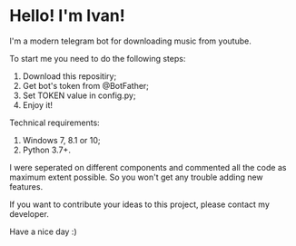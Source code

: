 # Hello! I'm Ivan!
I'm a modern telegram bot for downloading music from youtube.

To start me you need to do the following steps:

1) Download this repositiry;
2) Get bot's token from @BotFather;
3) Set TOKEN value in config.py;
4) Enjoy it!

Technical requirements:

1) Windows 7, 8.1 or 10;
2) Python 3.7+.

I were seperated on different components and commented all the code as maximum extent possible. So you won't get any trouble adding new features.

If you want to contribute your ideas to this project, please contact my developer.

Have a nice day :)
